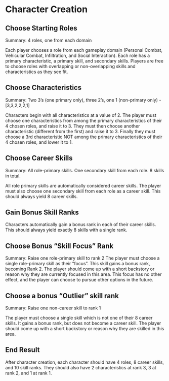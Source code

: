 # Character Creation

## Choose Starting Roles
Summary: 4 roles, one from each domain

Each player chooses a role from each gameplay domain (Personal Combat, Vehicular Combat, Infiltration, and Social Interaction). Each role has a primary characteristic, a primary skill, and secondary skills. Players are free to choose roles with overlapping or non-overlapping skills and characteristics as they see fit.

## Choose Characteristics
Summary: Two 3’s (one primary only), three 2’s, one 1 (non-primary only) - [3,3,2,2,2,1]

Characters begin with all characteristics at a value of 2. The player must choose one characteristics from among the primary characteristics of their 4 chosen roles, and raise it to 3. They must then choose another characteristic (different from the first) and raise it to 3. Finally they must choose a 3rd characteristic NOT among the primary characteristics of their 4 chosen roles, and lower it to 1. 

## Choose Career Skills
Summary: All role-primary skills. One secondary skill from each role. 8 skills in total.

All role primary skills are automatically considered career skills. The player must also choose one secondary skill from each role as a career skill. This should always yield 8 career skills.

## Gain Bonus Skill Ranks
Characters automatically gain a bonus rank in each of their career skills. This should always yield exactly 8 skills with a single rank.

## Choose Bonus “Skill Focus” Rank
Summary: Raise one role-primary skill to rank 2
The player must choose a single role-primary skill as their “focus”. This skill gains a bonus rank, becoming Rank 2. The player should come up with a short backstory or reason why they are currently focused in this area. This focus has no other effect, and the player can choose to pursue other options in the future. 

## Choose a bonus “Outlier” skill rank
Summary: Raise one non-career skill to rank 1

The player must choose a single skill which is not one of their 8 career skills. It gains a bonus rank, but does not become a career skill. The player should come up with a short backstory or reason why they are skilled in this area.

## End Result
After character creation, each character should have 4 roles, 8 career skills, and 10 skill ranks. They should also have 2 characteristics at rank 3, 3 at rank 2, and 1 at rank 1.

